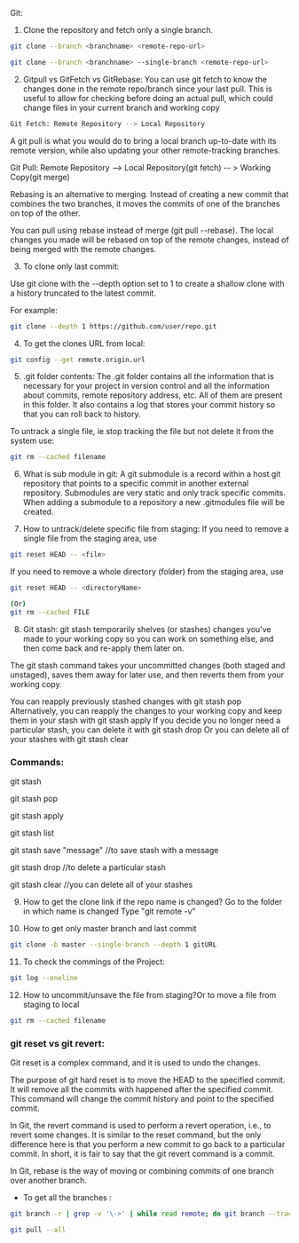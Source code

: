 Git:
1) Clone the repository and fetch only a single branch.

```sh
git clone --branch <branchname> <remote-repo-url>

git clone --branch <branchname> --single-branch <remote-repo-url>
```

2) Gitpull vs GitFetch vs GitRebase:
You can use git fetch to know the changes done in the remote repo/branch since your last pull. This is useful to allow for checking before doing an actual pull, which could change files in your current branch and working copy 

```sh
Git Fetch: Remote Repository --> Local Repository
```

A git pull is what you would do to bring a local branch up-to-date with its remote version, while also updating your other remote-tracking branches.

Git Pull: Remote Repository --> Local Repository(git fetch) -- > Working Copy(git merge) 

Rebasing is an alternative to merging. Instead of creating a new commit that combines the two branches, it moves the commits of one of the branches on top of the other.

You can pull using rebase instead of merge (git pull --rebase). The local changes you made will be rebased on top of the remote changes, instead of being merged with the remote changes.


3) To clone only last commit:

Use git clone with the --depth option set to 1 to create a shallow clone with a history truncated to the latest commit.

For example:
```sh
git clone --depth 1 https://github.com/user/repo.git
```

4) To get the clones URL from local:
```sh
git config --get remote.origin.url
```

5) .git folder contents: 
The .git folder contains all the information that is necessary for your project in version control and all the information about commits, remote repository address, etc. All of them are present in this folder. It also contains a log that stores your commit history so that you can roll back to history.

To untrack a single file, ie stop tracking the file but not delete it from the system use:
```sh
git rm --cached filename
```

6) What is sub module in git:
A git submodule is a record within a host git repository that points to a specific commit in another external repository. Submodules are very static and only track specific commits. When adding a submodule to a repository a new .gitmodules file will be created. 


7) How to untrack/delete specific file from staging: 
If you need to remove a single file from the staging area, use
```sh
git reset HEAD -- <file>
```
If you need to remove a whole directory (folder) from the staging area, use
```sh
git reset HEAD -- <directoryName>

(Or)
git rm --cached FILE
```

8) Git stash:
git stash temporarily shelves (or stashes) changes you've made to your working copy so you can work on something else, and then come back and re-apply them later on. 

The git stash command takes your uncommitted changes (both staged and unstaged), saves them away for later use, and then reverts them from your working copy. 

You can reapply previously stashed changes with git stash pop
Alternatively, you can reapply the changes to your working copy and keep them in your stash with git stash apply
If you decide you no longer need a particular stash, you can delete it with git stash drop Or you can delete all of your stashes with git stash clear

### Commands: 
git stash

git stash pop

git stash apply

git stash list

git stash save "message"  //to save stash with a message

git stash drop  //to delete a particular stash

git stash clear //you can delete all of your stashes

9) How to get the clone link if the repo name is changed?
Go to the folder in which name is changed
Type "git remote -v"

10) How to get only master branch and last commit
  ```sh
git clone -b master --single-branch --depth 1 gitURL
```
11) To check the commings of the Project:
  ```sh
git log --oneline
```
12) How to uncommit/unsave the file from staging?Or to move a file from staging to local
  ```sh
git rm --cached filename
```


### git reset vs git revert:

Git reset is a complex command, and it is used to undo the changes.

The purpose of git hard reset is to move the HEAD to the specified commit. It will remove all the commits with happened after the specified commit. This command will change the commit history and point to the specified commit.

In Git, the revert command is used to perform a revert operation, i.e., to revert some changes. It is similar to the reset command, but the only difference here is that you perform a new commit to go back to a particular commit. In short, it is fair to say that the git revert command is a commit.

In Git, rebase is the way of moving or combining commits of one branch over another branch. 


- To get all the branches :
```sh
git branch -r | grep -v '\->' | while read remote; do git branch --track "${remote#origin/}" "$remote"; done

git pull --all
```
